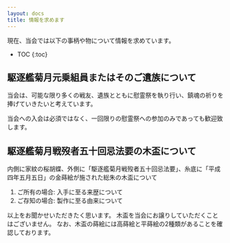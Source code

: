 ```yaml
---
layout: docs
title: 情報を求めます
---
```

現在、当会では以下の事柄や物について情報を求めています。

- TOC
{:toc}

## 駆逐艦菊月元乗組員またはそのご遺族について
当会は、可能な限り多くの戦友、遺族とともに慰霊祭を執り行い、鎮魂の祈りを捧げていきたいと考えています。

当会への入会は必須ではなく、一回限りの慰霊祭への参加のみであっても歓迎致します。

## 駆逐艦菊月戦歿者五十回忌法要の木盃について
内側に家紋の桜胡蝶、外側に「駆逐艦菊月戦歿者五十回忌法要」、糸底に「平成四年五月五日」の金蒔絵が施された総朱の木盃について

1. ご所有の場合: 入手に至る来歴について
1. ご存知の場合: 製作に至る由来について

以上をお聞かせいただきたく思います。
木盃を当会にお譲りしていただくことはございません。
なお、木盃の蒔絵には高蒔絵と平蒔絵の2種類があることを確認しております。
